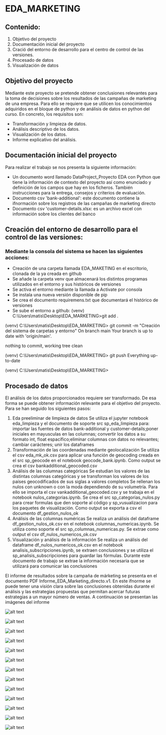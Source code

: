 # EDA_MARKETING

## Contenido:
1. Objetivo del proyecto
2. Documentación inicial del proyecto
3. Cració del entorno de desarrollo para el centro de control de las versiones.
4. Procesado de datos
5. Visualización de datos

## Objetivo del proyecto
Mediante este proyecto se pretende obtener conclusiones relevantes para la toma de decisiones sobre los resultados de las campañas de marketing de una empresa. Para ello se requiere que se utilicen los conocimientos adquiridos en el bloque de python y de análisis de datos en python del curso. En concreto, los requisitos son:
- Transformación y limpieza de datos.
- Análisis descriptivo de los datos.
- Visualización de los datos.
- Informe explicativo del análisis.
  
## Documentación inicial del proyecto
Para realizar el trabajo se nos presenta la siguiente información:
- Un documento word llamado DataProject_Proyecto EDA con Python que tiene la información de contexto del proyecto así como enunciado y definición de los campos que hay en los ficheros. También instrucciones para la entrega, consejos y criterios de evaluación.
- Documento csv 'bank-additional': este documento contiene la ifnormación sobre los registros de las campañas de marketing directo
- Documento csv 'customer-details.xlsx: es un archivo excel con información sobre los clientes del banco

## Creación del entorno de desarrollo para el control de las versiones:
### Mediante la consola del sistema se hacen las siguientes acciones:
- Creación de una carpeta llamada EDA_MAKETING en el escritorio, clonada de la ya creada en github
- Se añade la carpeta venv que almacenará los distintos programas utilizados en el entorno y sus históricos de versiones
- Se activa el entorno mediante la llamada a Activate por consola
- Se instala una nueva versión disponible de pip
- Se crea el documento requiremens.txt que documentará el histórico de versiones
- Se sube el entorno a github:
(venv) C:\Users\matis\Desktop\EDA_MARKETING>git add .

(venv) C:\Users\matis\Desktop\EDA_MARKETING> git commit -m "Creación del sistema de carpetas y entorno"
On branch main
Your branch is up to date with 'origin/main'.

nothing to commit, working tree clean

(venv) C:\Users\matis\Desktop\EDA_MARKETING> git push
Everything up-to-date

(venv) C:\Users\matis\Desktop\EDA_MARKETING>

## Procesado de datos
El análisis de los datos proporcionados requiere ser transformado. De esa forma se puede obtener información relevante para el objetivo del proyecto. Para se han seguido los siguientes pasos:

1. Eda preeliminar de limpieza de datos
    Se utiliza el jupyter notebook eda_limpieza y el documento de soporte src sp_eda_limpieza para: importar las fuentes de datos bank-additional y customer-details;poner iniciales en mayusculas en las columnas; convertir los datos a su formato int, float espacífico;eliminar columnas con datos no relevantes; cambiar carácteres; unir los dataframes 
2. Transformación de las coordenadas mediante geolocalización
    Se utiliza el csv eda_mk_ok.csv para aplicar una función de geocoding creada en el src sp_geocode en el notebook geocode_bank.ipynb. Como output se crea el csv bankadditional_geocoded.csv
3. Análisis de las columnas categóricas
    Se estudian los valores de las distintas columnas categóricas y se transforman los valores de los países geocodificados de sus siglas a valores completos
    Se rellenan los nulos con unknown o con la moda dependiendo de su volumetría. Para ello se importa el csv vankadditional_geocoded.csv y se trabaja en el notebook nulos_categorias.ipynb. Se crea el src sp_categorias_nulos.py para crear formulas que den soporte al código y sp_vusualizacion para los paquetes de visualización. Como output se exporta a csv el documento df_gestion_nulos_ok
4. Análisis de las columnas numéricas
    Se realiza un análisis del dataframe df_gestion_nulos_ok.csv en el notebook columnas_numericas.ipynb. Se utiliza como soporte el src sp_columnas_numericas.py. Se extrae como output el csv df_nulos_numericos_ok.csv
5. Visualización y análisis de la información
    Se realiza un análisis del dataframe df_nulos_numericos_ok.csv en el notebook analisis_subscripciones.ipynb, se extraen conclusiones y se utiliza el sp_analisis_subscripciones para guardar las fórmulas. 
    Durante este documento de trabajo se extrae la información necesaria que se utilizará para comunicar las conclusiones

El informe de resultados sobre la campaña de márketing se presenta en el documento PDF Informe_EDA_Marketing_directo.v1. En este ifnorme se puede tener una visión clara sobre las conclusiones obtenidas durante el análisis y las estrategias propuestas que permitan acercar futuras estrategias a un mayor número de ventas. A continuación se presentan las imágenes del informe

![alt text](image-1.png)

![alt text](image-2.png)

![alt text](image-3.png)

![alt text](image-4.png)

![alt text](image-5.png)

![alt text](image-6.png)

![alt text](image-7.png)

![alt text](image-8.png)

![alt text](image-9.png)

![alt text](image-10.png)

![alt text](image-11.png)

![alt text](image-12.png)

![alt text](image-13.png)